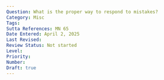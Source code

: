 ```yaml
---
Question: What is the proper way to respond to mistakes?
Category: Misc
Tags:
Sutta References: MN 65
Date Entered: April 2, 2025
Last Revised:
Review Status: Not started
Level: 
Priority: 
Number: 
Draft: true
---
```

